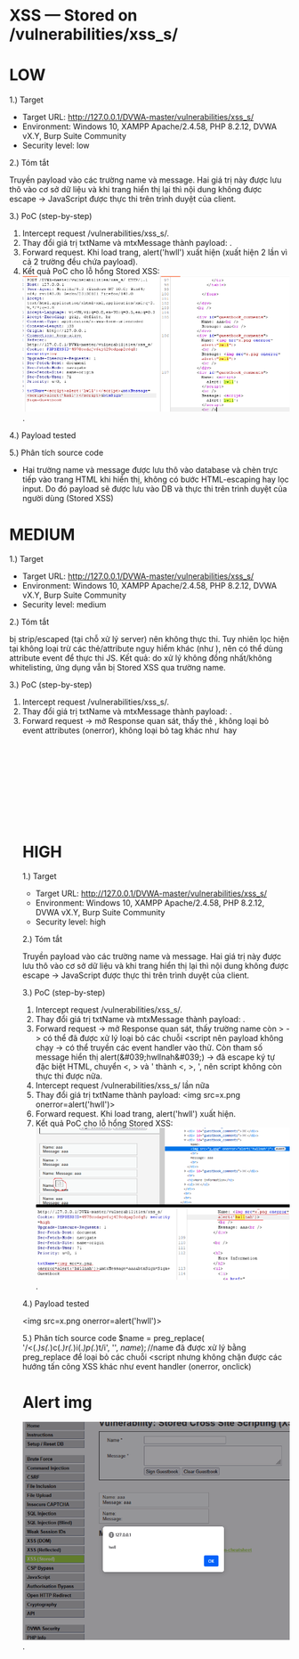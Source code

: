 # XSS — Stored on /vulnerabilities/xss_s/
# LOW
1.) Target
- Target URL: http://127.0.0.1/DVWA-master/vulnerabilities/xss_s/
- Environment: Windows 10, XAMPP Apache/2.4.58, PHP 8.2.12, DVWA vX.Y, Burp Suite Community
- Security level: low

2.) Tóm tắt 

Truyền payload <script>alert('hwll')</script> vào các trường name và message. Hai giá trị này được lưu thô vào cơ sở dữ liệu và khi trang hiển thị lại thì nội dung không được escape → JavaScript được thực thi trên trình duyệt của client.

3.) PoC (step-by-step)
  1. Intercept request /vulnerabilities/xss_s/.
  2. Thay đổi giá trị txtName và mtxMessage thành payload: <script>alert('hwll')</script>.
  3. Forward request. Khi load trang, alert('hwll') xuất hiện (xuất hiện 2 lần vì cả 2 trường đều chứa payload).
  4. Kết quả PoC cho lỗ hổng Stored XSS:
  ![anh1](images/stored-xss-low.png).

4.) Payload tested

<script>alert('hwll')</script>

5.) Phân tích source code

- Hai trường name và message được lưu thô vào database và chèn trực tiếp vào trang HTML khi hiển thị, không có bước HTML-escaping hay lọc input. Do đó payload <script>alert('hwll')</script> sẽ được lưu vào DB và thực thi trên trình duyệt của người dùng (Stored XSS)

# MEDIUM
1.) Target
- Target URL: http://127.0.0.1/DVWA-master/vulnerabilities/xss_s/
- Environment: Windows 10, XAMPP Apache/2.4.58, PHP 8.2.12, DVWA vX.Y, Burp Suite Community
- Security level: medium

2.) Tóm tắt 

<script>...</script> bị strip/escaped (tại chỗ xử lý server) nên không thực thi. Tuy nhiên lọc hiện tại không loại trừ các thẻ/attribute nguy hiểm khác (như <img onerror=...>), nên có thể dùng attribute event để thực thi JS. Kết quả: do xử lý không đồng nhất/không whitelisting, ứng dụng vẫn bị Stored XSS qua trường name.

3.) PoC (step-by-step)
  1. Intercept request /vulnerabilities/xss_s/.
  2. Thay đổi giá trị txtName và mtxMessage thành payload: <script>alert('hwll')</script>.
  3. Forward request → mở Response quan sát, thấy thẻ <script> của trường name(thẻ mở bị xóa) nên payload không chạy -> có thể thay các biến thể viết hoa, có khoảng trắng, attribute khác, hoặc các event handler vào thử.      Còn tham số message hiển thị alert(&#039;hwllnah&#039;) -> đã escape ký tự đặc biệt HTML, chuyển <, > và ' thành <, >, ', nên script không còn thực thi được nữa.
  4. Intercept request /vulnerabilities/xss_s/ lần nữa
  5. Thay đổi giá trị txtName thành payload: <img src=x.png onerror=alert('hwll')>
  6. Forward request. Khi load trang, alert('hwll') xuất hiện.
  7. Kết quả PoC cho lỗ hổng Stored XSS:
  ![anh2](images/stored-xss-medium.png).

4.) Payload tested

<img src=x.png onerror=alert('hwll')>

5.) Phân tích source code
$name = str_replace( '<script>', '', $name );
//$name chỉ str_replace('<script>', '', $name). Điều này chỉ loại bỏ chính xác chuỗi "<script>" chứ không loại bỏ </script>, không loại bỏ event attributes (onerror), không loại bỏ tag khác như <img> hay <svg onload=...>.

# HIGH
1.) Target
- Target URL: http://127.0.0.1/DVWA-master/vulnerabilities/xss_s/
- Environment: Windows 10, XAMPP Apache/2.4.58, PHP 8.2.12, DVWA vX.Y, Burp Suite Community
- Security level: high

2.) Tóm tắt 

Truyền payload <script>alert('hwll')</script> vào các trường name và message. Hai giá trị này được lưu thô vào cơ sở dữ liệu và khi trang hiển thị lại thì nội dung không được escape → JavaScript được thực thi trên trình duyệt của client.

3.) PoC (step-by-step)
  1. Intercept request /vulnerabilities/xss_s/.
  2. Thay đổi giá trị txtName và mtxMessage thành payload: <script>alert('hwll')</script>.
  3. Forward request → mở Response quan sát, thấy trường name còn > -> có thể đã được xử lý loại bỏ các chuỗi <script nên payload không chạy -> có thể truyền các event handler vào thử.
  Còn tham số message hiển thị alert(\&#039;hwllnah\&#039;) -> đã escape ký tự đặc biệt HTML, chuyển <, > và ' thành &lt;, &gt;, &#039;, nên script không còn thực thi được nữa.
  4. Intercept request /vulnerabilities/xss_s/ lần nữa
  5. Thay đổi giá trị txtName thành payload: <img src=x.png onerror=alert('hwll')>
  6. Forward request. Khi load trang, alert('hwll') xuất hiện.
  7. Kết quả PoC cho lỗ hổng Stored XSS:
  ![anh3](images/stored-xss-high.png).

4.) Payload tested

<img src=x.png onerror=alert('hwll')>

5.) Phân tích source code
$name = preg_replace( '/<(.*)s(.*)c(.*)r(.*)i(.*)p(.*)t/i', '', $name );
//$name đã được xử lý bằng preg_replace để loại bỏ các chuỗi <script nhưng không chặn được các hướng tấn công XSS khác như event handler (onerror, onclick)
# Alert img
![anh4](images/storedxss-alert.png).
